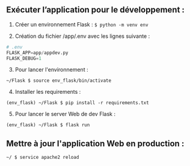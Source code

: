 
## Exécuter l’application pour le développement :

1. Créer un environnement Flask : 
`$ python -m venv env`

2. Création du fichier /app/.env avec les lignes suivante :
```py
# .env
FLASK_APP=app/appdev.py
FLASK_DEBUG=1
```

3. Pour lancer l'environnement :  
```shell
~/Flask $ source env_flask/bin/activate
```

4. Installer les requirements : 
```shell
(env_flask) ~/Flask $ pip install -r requirements.txt
```

5. Pour lancer le server Web de dev Flask :
```
(env_flask) ~/Flask $ flask run
```

## Mettre à jour l'application Web en production :
```shell
~/ $ service apache2 reload
```